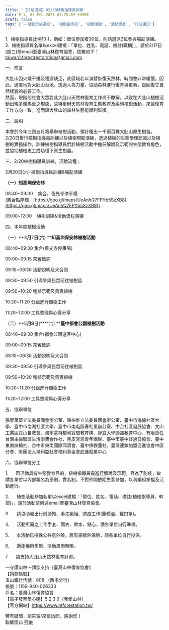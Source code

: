 ```yaml
---
title: '【行前通知】02/20植樹指導員訓練'
date: Fri, 05 Feb 2021 01:25:09 +0000
draft: false
tags: ['--活動行前通知', '植樹指導員', '植樹活動', '活動訊息', '行前通知']
---
```


1.  植樹指導員比例10:1，例如：單位參加者30位，則請選派3位參與場勘演練。  
2.  植樹指導員名單以excel建檔：「單位、姓名、電話、備註(職稱)」，請於2/17日(週三)前email至臺灣山林復育協會，信箱如下：[taiwan1.forestrestoration@gmail.com](mailto:taiwan1.forestrestoration@gmail.com)  

一、前言

大肚山因火燒干擾及種源缺乏，此區域若以演替恢復天然林，時間會非常緩慢。因此，適度地對大肚山台地，透過人為力量，協助森林進行復育與更新，是回復它自然樣貌的必要工作。  
然而，現階段社會大眾對此大肚山天然林復育工作尚不瞭解，以致在大肚山植樹活動出現多頭馬車之現象，故特舉辦天然林復育生態教育及系列植樹活動，來讓復育工作方向一致，進而讓大肚山的森林生態能順利恢復。

二、說明

本會於今年三到五月將舉辦植樹活動，預計種出一千兩百棵大肚山原生樹苗，2/20日舉行植樹指導員訓練以及植樹現勘演練，透過植樹的生態學理認識以及植樹的實務操作，訓練植樹指導員們於植樹活動中擔任解說及示範的生態教育角色，並協助植樹志工成功種下原生樹苗。

三、2/20植樹指導員訓練，活動流程：

2月20日(六) 植樹指導員訓練&場勘演練

**（一）知高圳保安林**

08:40~09:00    集合，善光寺停車場  
(集合點座標：[https://goo.gl/maps/UeAnhQ7FPYb5SzXB8](https://goo.gl/maps/UeAnhQ7FPYb5SzXB8))

09:00~12:00    植樹訓練&活動流程演練

四、本年度植樹活動

（一）**3****月****7****日****(****六****) ****知高圳保安林植樹活動**

08:40~09:00 集合(善光寺停車場)

09:00~09:15 來賓致詞

09:15~09:30 活動說明及大合照

09:30~09:50 引導參與民眾前往植樹區

09:50~10:20 種植示範及貴賓植樹

10:20~11:20 分組進行植樹工作

11:20~12:00 工具整理與心得分享

（二）**5****月8****日(****六) ****臺中都會公園植樹活動**

08:40~09:00 集合(都會公園遊客中心)

09:00~09:15 來賓致詞

09:15~09:30 活動說明及大合照

09:30~09:50 引導參與民眾前往植樹區

09:50~10:20 種植示範及貴賓植樹

10:20~11:20 分組進行植樹工作

11:20~12:00 工具整理與心得分享

五、協辦單位

張廖萬堅立法委員國會辦公室、陳柏惟立法委員國會辦公室、臺中市海線社區大學、臺中市南湖社區大學、臺中市南屯區春社里辦公室、中台社區發展協會、文山工業區寶山自救會、澴宇蒙特梭利實驗教育構、靜宜大學通識教育中心、有限責任台灣主婦聯盟生活消費合作社、黑皮泥思青年團隊、臺中市臺中好過日協會、臺中東南扶輪社、台中市東南國際同濟會、臺中佛教蓮社、臺灣連鎖加盟促進協會中區分會、財團法人瑪利亞社會福利基金會庇護就業中心

六、協辦單位分工

1.      因活動具有生態教育目的，植樹指導員需進行解說及示範，且為了防疫，故請各單位以內部報名為原則，實名制，不對外開放陌生客參加，以利編組掌握及活動進行。

2.      植樹活動參加名單以excel建檔：「單位、姓名、電話、備註(植樹指導員、幹部)」，請於活動前兩週email至臺灣山林復育協會。

3.      請協助發出行前通知、事先編組、防疫工作(量體溫、戴口罩)。

4.      活動所需之工作手套、雨衣、飲水、點心，請各單位自行準備。

5.      本活動已投保公共意外險，若有需額外保險，請各單位自行投保。

6.      適逢梅雨季節，活動風雨無阻。

7.      請支持大肚山天然林復育計畫。

～守護山林～請您支持《臺灣山林復育協會》  
【捐款帳號】  
玉山銀行代號：808 （西屯分行）  
帳號：1159-940-026333  
戶名：臺灣山林復育協會  
【電子發票愛心碼】5 2 3 0（我愛山林）  
【官方網站】https://www.reforestation.tw/

若有疑問，請來電/來信詢問，感謝您！  
聯繫窗口 冠儀